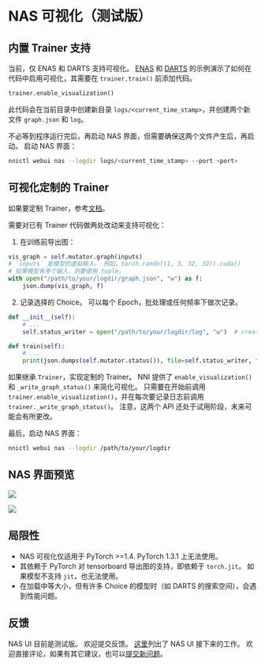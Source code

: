 # NAS 可视化（测试版）

## 内置 Trainer 支持

当前，仅 ENAS 和 DARTS 支持可视化。 [ENAS](./ENAS.md) 和 [DARTS](./DARTS.md) 的示例演示了如何在代码中启用可视化，其需要在 `trainer.train()` 前添加代码。

```python
trainer.enable_visualization()
```

此代码会在当前目录中创建新目录 `logs/<current_time_stamp>`，并创建两个新文件 `graph.json` 和 `log`。

不必等到程序运行完后，再启动 NAS 界面，但需要确保这两个文件产生后，再启动。 启动 NAS 界面：

```bash
nnictl webui nas --logdir logs/<current_time_stamp> --port <port>
```

## 可视化定制的 Trainer

如果要定制 Trainer，参考[文档](./Advanced.md#extend-the-ability-of-one-shot-trainers)。

需要对已有 Trainer 代码做两处改动来支持可视化：

1. 在训练前导出图：

```python
vis_graph = self.mutator.graph(inputs)
# `inputs` 是模型的虚拟输入。 例如，torch.randn((1, 3, 32, 32)).cuda()
# 如果模型有多个输入，则要使用 tuple。
with open("/path/to/your/logdir/graph.json", "w") as f:
    json.dump(vis_graph, f)
```

2. 记录选择的 Choice。 可以每个 Epoch，批处理或任何频率下做次记录。

```python
def __init__(self):
    # ...
    self.status_writer = open("/path/to/your/logdir/log", "w")  # create a writer

def train(self):
    # ...
    print(json.dumps(self.mutator.status()), file=self.status_writer, flush=True)  # 保存状态
```

如果继承 `Trainer`，实现定制的 Trainer。 NNI 提供了 `enable_visualization()` 和 `_write_graph_status()` 来简化可视化。 只需要在开始前调用 `trainer.enable_visualization()`，并在每次要记录日志前调用 `trainer._write_graph_status()`。 注意，这两个 API 还处于试用阶段，未来可能会有所更改。

最后，启动 NAS 界面：

```bash
nnictl webui nas --logdir /path/to/your/logdir
```

## NAS 界面预览

![](../../img/nasui-1.png)

![](../../img/nasui-2.png)

## 局限性

* NAS 可视化仅适用于 PyTorch >=1.4. PyTorch 1.3.1 上无法使用。
* 其依赖于 PyTorch 对 tensorboard 导出图的支持，即依赖于 `torch.jit`。 如果模型不支持 `jit`，也无法使用。
* 在加载中等大小，但有许多 Choice 的模型时（如 DARTS 的搜索空间），会遇到性能问题。

## 反馈

NAS UI 目前是测试版。 欢迎提交反馈。 [这里](https://github.com/microsoft/nni/pull/2085)列出了 NAS UI 接下来的工作。 欢迎直接评论，如果有其它建议，也可以[提交新问题](https://github.com/microsoft/nni/issues/new?template=enhancement.md)。

